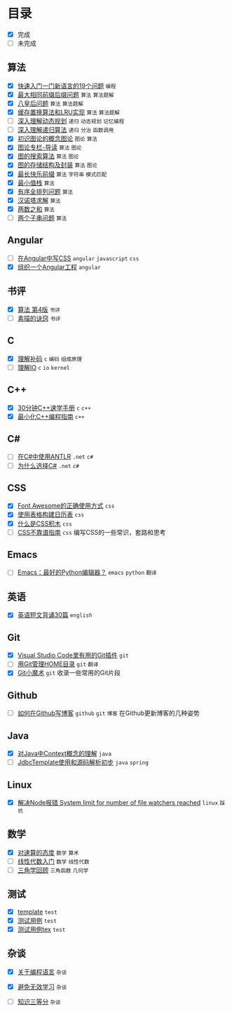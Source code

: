 # 目录

- [x] 完成
- [ ] 未完成

## 算法

- [x] [快速入门一门新语言的19个问题](articles/algorithm/19-questions-before-programing/) `编程`   
- [x] [最大相同前缀后缀问题](articles/algorithm/classical-algorithm-maximum-same-prefix-suffix/) `算法`  `算法题解`   
- [x] [八皇后问题](articles/algorithm/classical-algorithm-n-queens/) `算法`  `算法题解`   
- [x] [缓存置换算法和LRU实现](articles/algorithm/classical-algotithm-for-cache-replacement/) `算法`  `算法题解`   
- [ ] [深入理解动态规划](articles/algorithm/deep-understanding-of-dynamic-programming/) `递归`  `动态规划`  `记忆编程`   
- [ ] [深入理解递归算法](articles/algorithm/deep-understanding-of-recursion/) `递归`  `分治`  `函数调用`   
- [x] [初识图论的概念图论](articles/algorithm/graph-theory-first-learn-and-concepts/) `图论`  `算法`   
- [x] [图论专栏-导读](articles/algorithm/graph-theory-guide/) `算法`  `图论`   
- [x] [图的搜索算法](articles/algorithm/graph-theory-search/) `算法`  `图论`   
- [x] [图的存储结构及封装](articles/algorithm/graph-theory-storage-structure/) `算法`  `图论`   
- [x] [最长快乐前缀](articles/algorithm/question-longest-happy-prefix/) `算法`  `字符串`  `模式匹配`   
- [x] [最小值栈](articles/algorithm/question-min-num-of-stack/) `算法`   
- [x] [有序全排列问题](articles/algorithm/question-next-permutation/) `算法`   
- [x] [汉诺塔求解](articles/algorithm/question-recursion-hanoi/) `算法`   
- [x] [两数之和](articles/algorithm/question-sum-of-two-numbers/) `算法`   
- [ ] [两个子串问题](articles/algorithm/question-two-substrings/) `算法`   

## Angular

- [ ] [在Angular中写CSS](articles/angular/css-in-angular/) `angular`  `javascript`  `css`   
- [x] [组织一个Angular工程](articles/angular/organize-an-angular-project/) `angular`   

## 书评

- [x] [算法 第4版](articles/book/review-of-algorithm4th/) `书评`   
- [ ] [素描的诀窍](articles/book/review-of-keys-to-drawing/) `书评`   

## C

- [x] [理解补码](articles/c/understand-complement-code/) `c`  `编码`  `组成原理`   
- [ ] [理解IO](articles/c/understand-io/) `c`  `io`  `kernel`   

## C++

- [x] [30分钟C++速学手册](articles/cpp/cpp-in-30-minutes/) `c`  `c++`   
- [x] [最小化C++编程指南](articles/cpp/minimized-cpp-developer-guide/) `c++`   

## C#

- [ ] [在C#中使用ANTLR](articles/csharp/use-antlr-in-csharp/) `.net`  `c#`   
- [ ] [为什么选择C#](articles/csharp/why-choose-csharp/) `.net`  `c#`   

## CSS

- [x] [Font Awesome的正确使用方式](articles/css/css-building-blocks/correct-use-of-fa/) `css`   
- [x] [使用表格构建日历表](articles/css/css-building-blocks/table-based-calendar/) `css`   
- [x] [什么是CSS积木](articles/css/css-building-blocks/what-is-this/) `css`   
- [ ] [CSS不靠谱指南](articles/css/css-half-baked-cookbook/) `css`   编写CSS的一些常识，套路和思考

## Emacs

- [ ] [Emacs：最好的Python编辑器？](articles/emacs/emacs-the-best-python-editor/) `emacs`  `python`  `翻译`   

## 英语

- [x] [英语短文背诵30篇](articles/english/born-to-win/) `english`   

## Git

- [x] [Visual Studio Code里有用的Git插件](articles/git/git-extensions-in-vsc/) `git`   
- [ ] [用Git管理HOME目录](articles/git/git-home/) `git`  `翻译`   
- [x] [Git小魔术](articles/git/git-tricks/) `git`   收录一些常用的Git片段

## Github

- [ ] [如何在Github写博客](articles/github/how-to-blog-in-github/) `github`  `git`  `博客`   在Github更新博客的几种姿势

## Java

- [x] [对Java中Context概念的理解](articles/java/context-concept-in-java/) `java`   
- [ ] [JdbcTemplate使用和源码解析初步](articles/java/spring-learn-jebctemplate-src/) `java`  `spring`   

## Linux

- [x] [解决Node报错 System limit for number of file watchers reached](articles/linux/solution-for-kde-node-watch-limit-error/) `linux`  `踩坑`   

## 数学

- [x] [对速算的态度](articles/math/attitude-to-quick-calculation/) `数学`  `算术`   
- [ ] [线性代数入门](articles/math/linear-algebra-guide/) `数学`  `线性代数`   
- [ ] [三角学回顾](articles/math/review-of-trigonometry/) `三角函数`  `几何学`   

## 测试

- [x] [template](articles/template/) `test`   
- [x] [测试用例](articles/test/) `test`   
- [x] [测试用例tex](articles/tex/test/) `test`   

## 杂谈

- [x] [关于编程语言](articles/yet/about-languages/) `杂谈`   
- [x] [避免无效学习](articles/yet/avoid-ineffective-study/) `杂谈`   
- [ ] [知识三等分](articles/yet/three-parts-of-knowledge/) `杂谈`   

